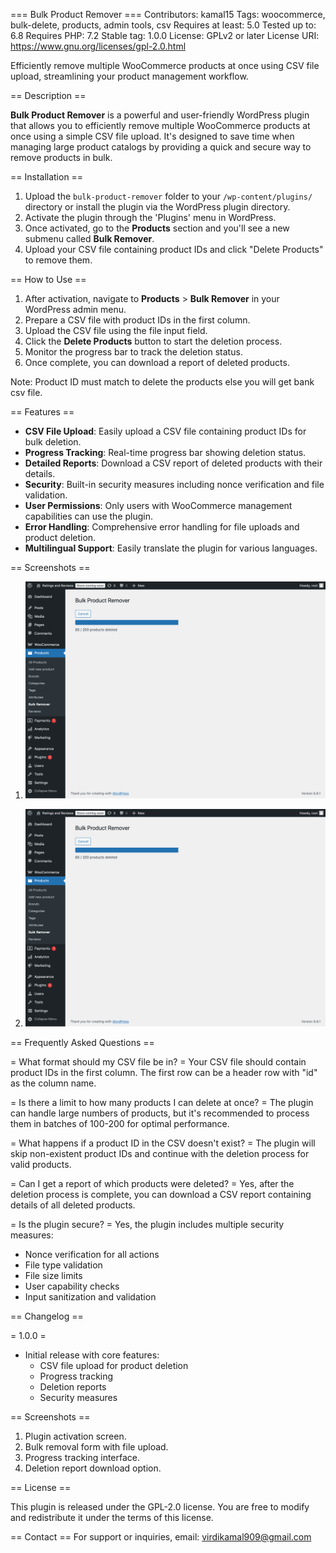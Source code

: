 === Bulk Product Remover ===
Contributors: kamal15
Tags: woocommerce, bulk-delete, products, admin tools, csv
Requires at least: 5.0
Tested up to: 6.8
Requires PHP: 7.2
Stable tag: 1.0.0
License: GPLv2 or later
License URI: https://www.gnu.org/licenses/gpl-2.0.html

Efficiently remove multiple WooCommerce products at once using CSV file upload, streamlining your product management workflow.

== Description ==

**Bulk Product Remover** is a powerful and user-friendly WordPress plugin that allows you to efficiently remove multiple WooCommerce products at once using a simple CSV file upload. It's designed to save time when managing large product catalogs by providing a quick and secure way to remove products in bulk.

== Installation ==

1. Upload the `bulk-product-remover` folder to your `/wp-content/plugins/` directory or install the plugin via the WordPress plugin directory.
2. Activate the plugin through the 'Plugins' menu in WordPress.
3. Once activated, go to the **Products** section and you'll see a new submenu called **Bulk Remover**.
4. Upload your CSV file containing product IDs and click "Delete Products" to remove them.

== How to Use ==

1. After activation, navigate to **Products** > **Bulk Remover** in your WordPress admin menu.
2. Prepare a CSV file with product IDs in the first column.
3. Upload the CSV file using the file input field.
4. Click the **Delete Products** button to start the deletion process.
5. Monitor the progress bar to track the deletion status.
6. Once complete, you can download a report of deleted products.

Note: Product ID must match to delete the products else you will get bank csv file.

== Features ==

- **CSV File Upload**: Easily upload a CSV file containing product IDs for bulk deletion.
- **Progress Tracking**: Real-time progress bar showing deletion status.
- **Detailed Reports**: Download a CSV report of deleted products with their details.
- **Security**: Built-in security measures including nonce verification and file validation.
- **User Permissions**: Only users with WooCommerce management capabilities can use the plugin.
- **Error Handling**: Comprehensive error handling for file uploads and product deletion.
- **Multilingual Support**: Easily translate the plugin for various languages.

== Screenshots ==

1.  ![Start deleting the products](assets/screenshots/Bulk-Product-Remover.png)

2.  ![After successully deletion ](assets/screenshots/Bulk-Product-Remover.png)

== Frequently Asked Questions ==

= What format should my CSV file be in? =
Your CSV file should contain product IDs in the first column. The first row can be a header row with "id" as the column name.

= Is there a limit to how many products I can delete at once? =
The plugin can handle large numbers of products, but it's recommended to process them in batches of 100-200 for optimal performance.

= What happens if a product ID in the CSV doesn't exist? =
The plugin will skip non-existent product IDs and continue with the deletion process for valid products.

= Can I get a report of which products were deleted? =
Yes, after the deletion process is complete, you can download a CSV report containing details of all deleted products.

= Is the plugin secure? =
Yes, the plugin includes multiple security measures:
- Nonce verification for all actions
- File type validation
- File size limits
- User capability checks
- Input sanitization and validation

== Changelog ==

= 1.0.0 =
* Initial release with core features:
  - CSV file upload for product deletion
  - Progress tracking
  - Deletion reports
  - Security measures

== Screenshots ==
1. Plugin activation screen.
2. Bulk removal form with file upload.
3. Progress tracking interface.
4. Deletion report download option.

== License ==

This plugin is released under the GPL-2.0 license. You are free to modify and redistribute it under the terms of this license.

== Contact ==
For support or inquiries, email: virdikamal909@gmail.com 




